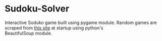 # Sudoku-Solver
Interactive Soduko game built using pygame module. Random games are scraped from [this site](http://www.menneske.no/sudoku/eng/random.html) at startup using python's  
BeautifulSoup module.
